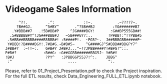 # Videogame Sales Information
```
      ^?!.         .^:             :!~.           .~7???7~.  
     ?B##GJ.      ^5#BY^       .^?5B##BJ        :YG#######B7 
   .Y#BBB##7   .!5B#BB#P     ^JG####BGY!       :G##BP555GB##!
  .5#BBBBB#Y^!JG###BBB#J   ~5B###GY7:..       !P#BB!:^!?PBB#5
 .5#BB##BBBBB####B5BBB#! :5####P!.  ~PG5?~.  J##BBBGBB#####P~
 Y#BBB!?B####BGY!.7#B#G.~B#B#5~     ^G####GJ^5#BBB##BBGPY7^  
J#BB#?  :~!!~:.   G#B#Y J#B#J...^~!7JPBB####Y!#B#G!^::.      
P#B#?            :B##G: :G##GGBB######BBG5J~ Y#B#Y           
!B#J              ?PY^   :JPBBGGP55J7!^:.    JBBG^           
 :^                         ....              ^:. 
 ```

 Please, refer to 01_Project_Presentation.pdf to check the Project inspiration.
 For the full ETL results, check Data_Engineering_FULL_ETL.ipynb notebook.
